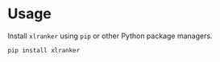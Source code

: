 # Usage

Install `xlranker` using `pip` or other Python package managers.

```bash
pip install xlranker
```